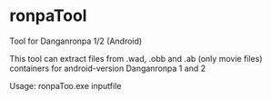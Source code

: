# ronpaTool
Tool for Danganronpa 1/2 (Android)

This tool can extract files from .wad, .obb and .ab (only movie files) containers for android-version Danganronpa 1 and 2

Usage: ronpaToo.exe inputfile
